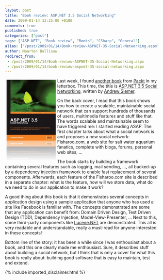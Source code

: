 ```yaml
---
layout: post
title: "Book review: ASP.NET 3.5 Social Networking"
date: 2009-01-14 12:25:00 +0100
comments: true
published: true
categories: ["post"]
tags: ["ASP.NET", "Book review", "Books", "CSharp", "General"]
alias: ["/post/2009/01/14/Book-review-ASPNET-35-Social-Networking.aspx", "/post/2009/01/14/book-review-aspnet-35-social-networking.aspx"]
author: Maarten Balliauw
redirect_from:
 - /post/2009/01/14/Book-review-ASPNET-35-Social-Networking.aspx
 - /post/2009/01/14/book-review-aspnet-35-social-networking.aspx
---
```

<p>
<a href="http://www.packtpub.com/expert-guide-for-social-networking-with-asp-.net-3.5/book/mid/100309de0ecq" target="_blank"><img style="display: inline; margin: 5px; border: 0px" src="/images/WindowsLiveWriter/BookreviewASP.NET3.5SocialNetworking_D0DD/image_8dd93bf1-f374-4ab5-8c20-8a39ae7f4f54.png" border="0" alt="image" title="image" width="162" height="267" align="left" /></a> Last week, I found <a href="/post/2008/12/24/Book-review-ASPNET-35-Application-Architecture-and-Design.aspx" target="_blank">another book</a> from <a href="http://www.packtpub.com/" target="_blank">Packt</a> in my letterbox. This time, the title is <a href="http://www.packtpub.com/expert-guide-for-social-networking-with-asp-.net-3.5/book/mid/100309de0ecq" target="_blank">ASP.NET 3.5 Social Networking</a>, written by <a href="http://www.andrewsiemer.com/" target="_blank">Andrew Siemer</a>. 
</p>
<p>
On the back cover, I read that this book shows you how to create a scalable, maintainable social network that can support hundreds of thousands of users, multimedia features and stuff like that. The words scalable and maintainable seem to have triggered me: I started reading ASAP. The first chapter talks about what a social network is and proposes a new social network: Fisharoo.com, a web site for salt water aquarium fanatics, complete with blogs, forums, personal web sites, &hellip; 
</p>
<p>
The book starts by building a framework containing several features such as logging, mail sending, &hellip;, all backed-up by a dependency injection framework to enable fast replacement of several components. Afterwards, each feature of the Fisharoo.com site is described in a separate chapter: what is the feature, how will we store data, what do we need to do in our application to make it work? 
</p>
<p>
A good thing about this book is that it demonstrates several concepts in application design using a sample application that anyone who has used a site like Facebook is familiar with. The concepts demonstrated are some that any application can benefit from: Domain Driven Design, Test Driven Design (TDD), Dependency Injection, Model-View-Presenter, &hellip; Next to this, some third-party components like <a href="http://incubator.apache.org/lucene.net/" target="_blank">Lucene.NET</a> are demonstrated. This all is very readable and understandable, really a must-read for anyone interested in these concepts! 
</p>
<p>
Bottom line of the story: it has been a while since I was enthousiast about a book, and this one clearly made me enthousiast. Sure, it describes stuff about building a social network, but I think that is only a cover for what this book is really about: building good software that is easy to maintain, test and extend. 
</p>


{% include imported_disclaimer.html %}

